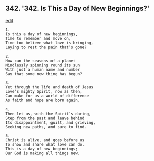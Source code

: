 
## 342.  '342. Is This a Day of New Beginnings?'
[edit](https://docs.google.com/document/d/16tB5gqVLgj4KbmlQswo4i%2DTHCDjabSBY/edit?mode=html)






    1.
    Is this a day of new beginnings,
    Time to remember and move on,
    Time too believe what love is bringing,
    Laying to rest the pain that’s gone?

    2.
    How can the seasons of a planet
    Mindlessly spinning round its sun
    With just a human name and number
    Say that some new thing has begun?

    3.
    Yet through the life and death of Jesus
    Love’s mighty Spirit, now as then,
    Can make for us a world of difference
    As faith and hope are born again.

    4.
    Then let us, with the Spirit’s daring,
    Step from the past and leave behind
    Its disappointment, guilt, and grieving,
    Seeking new paths, and sure to find.

    5.
    Christ is alive, and goes before us
    To show and share what love can do.
    This is a day of new beginnings;
    Our God is making all things new.
